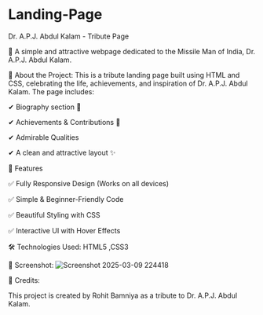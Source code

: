 # Landing-Page
Dr. A.P.J. Abdul Kalam - Tribute Page

🌟 A simple and attractive webpage dedicated to the Missile Man of India, Dr. A.P.J. Abdul Kalam.

📌 About the Project:
This is a tribute landing page built using HTML and CSS, celebrating the life, achievements, and inspiration of Dr. A.P.J. Abdul Kalam. The page includes:

✔ Biography section 📖

✔ Achievements & Contributions 🚀

✔ Admirable Qualities

✔ A clean and attractive layout ✨


🚀 Features

✅ Fully Responsive Design (Works on all devices)

✅ Simple & Beginner-Friendly Code

✅ Beautiful Styling with CSS

✅ Interactive UI with Hover Effects

🛠 Technologies Used:
HTML5
,CSS3

📸 Screenshot:
![Screenshot 2025-03-09 224418](https://github.com/user-attachments/assets/385bb5e0-040c-460e-a33b-0b05c05380a1)

📜 Credits:

This project is created by Rohit Bamniya as a tribute to Dr. A.P.J. Abdul Kalam.
